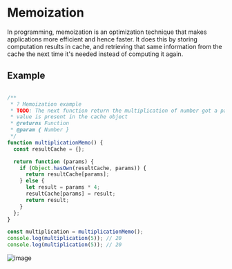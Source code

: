 # Memoization

In programming, memoization is an optimization technique that makes applications more efficient and hence faster. It does this by storing computation results in cache, and retrieving that same information from the cache the next time it's needed instead of computing it again. 

## Example

```javascript

/**
 * ? Memoization example
 * TODO: The next function return the multiplication of number got a params in in the internal function, if the
 * value is present in the cache object
 * @returns Function
 * @param { Number }
 */
function multiplicationMemo() {
  const resultCache = {};

  return function (params) {
    if (Object.hasOwn(resultCache, params)) {
      return resultCache[params];
    } else {
      let result = params * 4;
      resultCache[params] = result;
      return result;
    }
  };
}

const multiplication = multiplicationMemo();
console.log(multiplication(5)); // 20
console.log(multiplication(5)); // 20

```


![image](https://user-images.githubusercontent.com/19802299/197400538-46f13bf9-1340-4fd6-9a40-c0aab7daa7b5.png)

